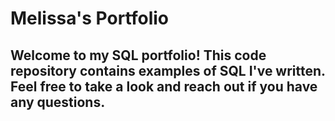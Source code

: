 
#  Melissa's Portfolio


## Welcome to my SQL portfolio! This code repository contains examples of SQL I've written. Feel free to take a look and reach out if you have any questions.
